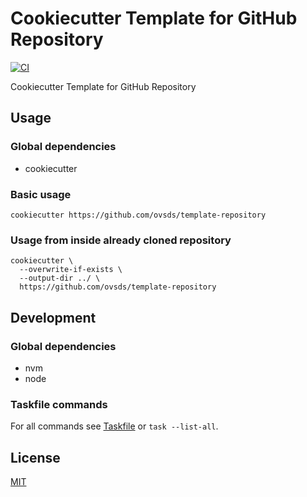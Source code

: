 # Cookiecutter Template for GitHub Repository

[![CI](https://github.com/ovsds/template-repository/workflows/Check%20PR/badge.svg)](https://github.com/ovsds/template-repository/actions?query=workflow%3A%22%22Check+PR%22%22)

Cookiecutter Template for GitHub Repository

## Usage

### Global dependencies

- cookiecutter

### Basic usage

```shell
cookiecutter https://github.com/ovsds/template-repository
```

### Usage from inside already cloned repository

```shell
cookiecutter \
  --overwrite-if-exists \
  --output-dir ../ \
  https://github.com/ovsds/template-repository
```

## Development

### Global dependencies

- nvm
- node

### Taskfile commands

For all commands see [Taskfile](Taskfile.yaml) or `task --list-all`.

## License

[MIT](LICENSE)
